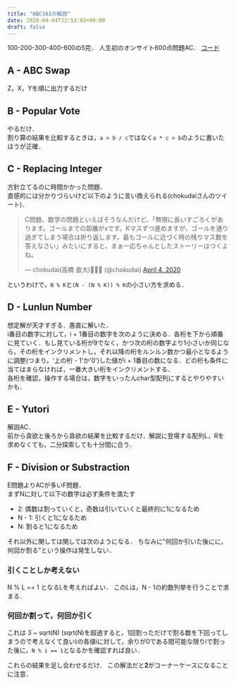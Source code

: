```yaml
---
title: "ABC161の解説"
date: 2020-04-04T22:53:03+09:00
draft: false
---
```


100-200-300-400-600の5完．
人生初のオンサイト600点問題AC．
[コード](https://github.com/T45K/kyopuro/tree/master/ABC161)

## A - ABC Swap
Z，X，Yを順に出力するだけ

## B - Popular Vote
やるだけ．<br>
割り算の結果を比較するときは，`a > b / c`ではなく`a * c > b`のように書いたほうが正確．

## C - Replacing Integer
方針立てるのに時間かかった問題．<br>
直感的には分かりづらいけど以下のように言い換えられる(chokudaiさんのツイート)．

<blockquote class="twitter-tweet"><p lang="ja" dir="ltr">C問題、数学の問題といえばそうなんだけど、「無限に長いすごろくがあります。ゴールまでの距離がxです。Kマスずつ進めますが、ゴールを通り過ぎてしまう場合は折り返します。最もゴールに近づく時の残りマス数を答えなさい」みたいにすると、まぁ一応ちゃんとしたストーリーはつくよね。</p>&mdash; chokudai(高橋 直大)🌸🍆🍡 (@chokudai) <a href="https://twitter.com/chokudai/status/1246435428476973063?ref_src=twsrc%5Etfw">April 4, 2020</a></blockquote> <script async src="https://platform.twitter.com/widgets.js" charset="utf-8"></script>

というわけで，`N % K`と`(N - (N % K)) % K`の小さい方を求める．

## D - Lunlun Number
想定解が天才すぎる．愚直に解いた．<br>
i番目の数字に対して，i + 1番目の数字を次のように決める．各桁を下から順番に見ていく．もし見ている桁が9でなく，かつ次の桁の数字より1小さいか同じなら，その桁をインクリメントし，それ以降の桁をルンルン数かつ最小となるように調整(つまり，'上の桁 - 1'か'0')した値がi + 1番目の数になる．どの桁も条件に当てはまらなければ，一番大きい桁をインクリメントする．<br>
各桁を確認，操作する場合は，数字をいったんchar型配列にするとやりやすいかも．

## E - Yutori
解説AC．<br>
前から貪欲と後ろから貪欲の結果を比較するだけ．解説に登場する配列L，Rを求めなくても，二分探索しても十分間に合う．

## F - Division or Substraction
E問題よりACが多いF問題．<br>
まずNに対して以下の数字は必ず条件を満たす
- 2: 偶数は割っていくと，奇数は引いていくと最終的に1になるため
- N - 1: 引くと1になるため
- N: 割ると1になるため

それ以外に関しては関しては次のようになる．
ちなみに"何回か引いた後にに，何回か割る"という操作は発生しない．

### 引くことしか考えない
N % L == 1 となるLを考えればよい．
このLは，N - 1の約数列挙を行うことで求まる．

### 何回か割って，何回か引く
これは 3 ~ sqrt(N) (sqrt(N)を超過すると，1回割っただけで割る数を下回ってしまうので考えなくて良い)の各値iに対して，余りが0である間可能な限りiで割った後に，`N % i == 1`となるかを確認すれば良い．

これらの結果を足し合わせるだけ．
この解法だと**2**がコーナーケースになることに注意．
